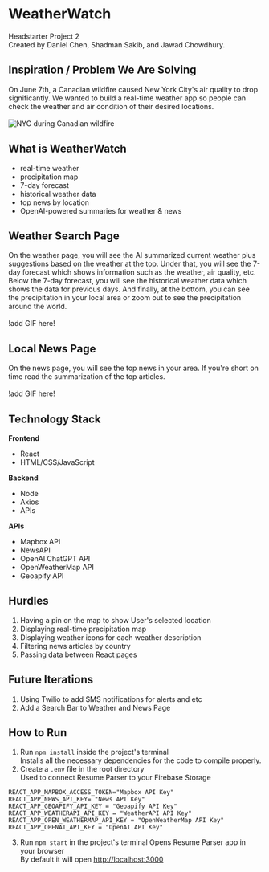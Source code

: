 # WeatherWatch
Headstarter Project 2  
Created by Daniel Chen, Shadman Sakib, and Jawad Chowdhury.

## Inspiration / Problem We Are Solving
On June 7th, a Canadian wildfire caused New York City's air quality to drop significantly. We wanted to build a real-time weather app so people can check the weather and air condition of their desired locations.<br>  
<img src="https://github.com/shadasali/Data-Aggregation/blob/main/picture.png" alt="NYC during Canadian wildfire">

## What is WeatherWatch  
- real-time weather
- precipitation map
- 7-day forecast
- historical weather data
- top news by location
- OpenAI-powered summaries for weather & news

## Weather Search Page
On the weather page, you will see the AI summarized current weather plus suggestions based on the weather at the top. Under that, you will see the 7-day forecast which shows information such as the weather, air quality, etc. Below the 7-day forecast, you will see the historical weather data which shows the data for previous days. And finally, at the bottom, you can see the precipitation in your local area or zoom out to see the precipitation around the world.<br><br>
!add GIF here!

## Local News Page
On the news page, you will see the top news in your area. If you're short on time read the summarization of the top articles.<br><br>
!add GIF here!

## Technology Stack
**Frontend**
- React
- HTML/CSS/JavaScript

**Backend**
- Node
- Axios
- APIs

**APIs**
- Mapbox API
- NewsAPI
- OpenAI ChatGPT API
- OpenWeatherMap API
- Geoapify API

## Hurdles
1) Having a pin on the map to show User's selected location
2) Displaying real-time precipitation map
3) Displaying weather icons for each weather description
4) Filtering news articles by country
5) Passing data between React pages

## Future Iterations
1) Using Twilio to add SMS notifications for alerts and etc
2) Add a Search Bar to Weather and News Page

## How to Run
1) Run `npm install` inside the project's terminal <br>
Installs all the necessary dependencies for the code to compile properly.
2) Create a `.env` file in the root directory <br>
Used to connect Resume Parser to your Firebase Storage
```
REACT_APP_MAPBOX_ACCESS_TOKEN="Mapbox API Key"
REACT_APP_NEWS_API_KEY= "News API Key"
REACT_APP_GEOAPIFY_API_KEY = "Geoapify API Key"
REACT_APP_WEATHERAPI_API_KEY = "WeatherAPI API Key"
REACT_APP_OPEN_WEATHERMAP_API_KEY = "OpenWeatherMap API Key"
REACT_APP_OPENAI_API_KEY = "OpenAI API Key"
```
3) Run `npm start` in the project's terminal
Opens Resume Parser app in your browser <br>
By default it will open [http://localhost:3000](http://localhost:3000)
